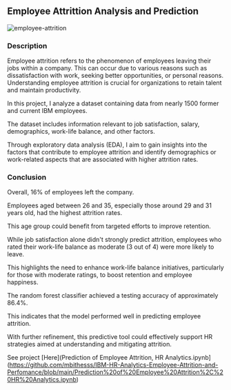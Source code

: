 ## Employee Attrittion Analysis and Prediction

![employee-attrition](https://github.com/mbithesss/Prediction-of-Employee-Attrition/assets/60656360/9e65616b-0e9f-4948-8db3-bb7d550456a3)

### Description

Employee attrition refers to the phenomenon of employees leaving their jobs within a company. This can occur due to various reasons such as dissatisfaction with work, seeking better opportunities, or personal reasons. Understanding employee attrition is crucial for organizations to retain talent and maintain productivity.

In this project, I analyze a dataset containing data from nearly 1500 former and current IBM employees. 

The dataset includes information relevant to job satisfaction, salary, demographics, work-life balance, and other factors.

Through exploratory data analysis (EDA), I aim to gain insights into the factors that contribute to employee attrition and identify demographics or work-related aspects that are associated with higher attrition rates.

### Conclusion

Overall, 16% of employees left the company. 

Employees aged between 26 and 35, especially those around 29 and 31 years old, had the highest attrition rates.

This age group could benefit from targeted efforts to improve retention.

While job satisfaction alone didn't strongly predict attrition, employees who rated their work-life balance as moderate (3 out of 4) were more likely to leave. 

This highlights the need to enhance work-life balance initiatives, particularly for those with moderate ratings, to boost retention and employee happiness.

The random forest classifier achieved a testing accuracy of approximately 86.4%.

This indicates that the model performed well in predicting employee attrition. 

With further refinement, this predictive tool could effectively support HR strategies aimed at understanding and mitigating attrition.

See project [Here](Prediction of Employee Attrition, HR Analytics.ipynb](https://github.com/mbithesss/IBM-HR-Analytics-Employee-Attrition-and-Perfomance/blob/main/Prediction%20of%20Employee%20Attrition%2C%20HR%20Analytics.ipynb)
